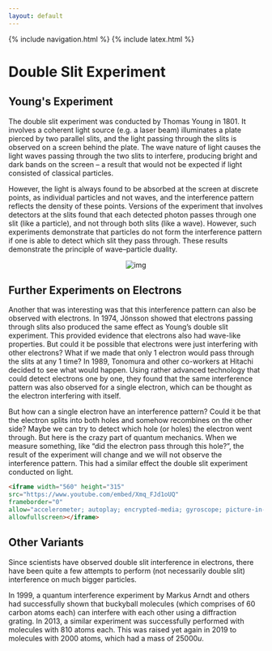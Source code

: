 ```yaml
---
layout: default
---
```


{% include navigation.html %}
{% include latex.html %}

# Double Slit Experiment

## Young's  Experiment

The double slit experiment was conducted by Thomas Young in 1801. It involves a coherent light source (e.g. a laser beam) illuminates a plate pierced by two parallel slits, and the light passing through the slits is observed on a screen behind the plate. The wave nature of light causes the light waves passing through the two slits to interfere, producing bright and dark bands on the screen – a result that would not be expected if light consisted of classical particles. 

However, the light is always found to be absorbed at the screen at discrete points, as individual particles and not waves, and the interference pattern reflects the density of these points. Versions of the experiment that involves detectors at the slits found that each detected photon passes through one slit (like a particle), and not through both slits (like a wave). However, such experiments demonstrate that particles do not form the interference pattern if one is able to detect which slit they pass through. These results demonstrate the principle of wave–particle duality.

<p align="center"><img src="https://upload.wikimedia.org/wikipedia/commons/thumb/c/c2/Single_slit_and_double_slit2.jpg/350px-Single_slit_and_double_slit2.jpg" alt="img" /></p>

## Further Experiments on Electrons

Another that was interesting was that this interference pattern can also be observed with electrons. In 1974, Jönsson showed that electrons passing through slits also produced the same effect as Young’s double slit experiment. This provided evidence that electrons also had wave-like properties. But could it be possible that electrons were just interfering with other electrons? What if we made that only 1 electron would pass through the slits at any 1 time? In 1989, Tonomura and other co-workers at Hitachi decided to see what would happen. Using rather advanced technology that could detect electrons one by one, they found that the same interference pattern was also observed for a single electron, which can be thought as the electron interfering with itself.

But how can a single electron have an interference pattern? Could it be that the electron splits into both holes and somehow recombines on the other side? Maybe we can try to detect which hole (or holes) the electron went through. But here is the crazy part of quantum mechanics. When we measure something, like “did the electron pass through this hole?”, the result of the experiment will change and we will not observe the interference pattern. This had a similar effect the double slit experiment conducted on light.

```html
<iframe width="560" height="315"
src="https://www.youtube.com/embed/Xmq_FJd1oUQ" 
frameborder="0" 
allow="accelerometer; autoplay; encrypted-media; gyroscope; picture-in-picture" 
allowfullscreen></iframe>
```

## Other Variants

Since scientists have observed double slit interference in electrons, there have been quite a few attempts to perform (not necessarily double slit) interference on much bigger particles.

In 1999, a quantum interference experiment by Markus Arndt and others had successfully shown that buckyball molecules (which comprises of $60$ carbon atoms each) can interfere with each other using a diffraction grating. In 2013, a similar experiment was successfully performed with molecules with $810$ atoms each. This was raised yet again in 2019 to molecules with $2000$ atoms, which had a mass of $25000u$.
